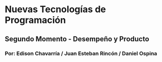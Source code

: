 # Nuevas Tecnologías de Programación
## Segundo Momento - Desempeño y Producto
### Por: Edison Chavarría / Juan Esteban Rincón / Daniel Ospina
